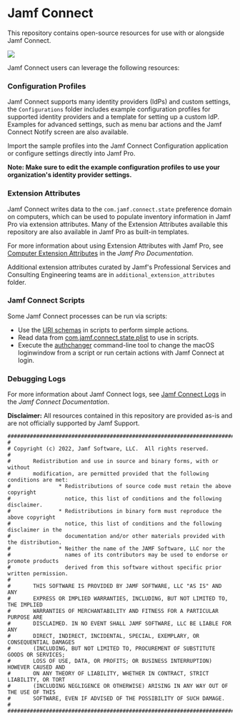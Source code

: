 # Jamf Connect

This repository contains open-source resources for use with or alongside Jamf Connect.

![](https://resources.jamf.com/images/logos/Jamf-Connect-color.png)

Jamf Connect users can leverage the following resources:

### Configuration Profiles

Jamf Connect supports many identity providers (IdPs) and custom settings, the `Configurations` folder includes example configuration profiles for supported identity providers and a template for setting up a custom IdP. Examples for advanced settings, such as menu bar actions and the Jamf Connect Notify screen are also available.

Import the sample profiles into the Jamf Connect Configuration application or configure settings directly into Jamf Pro.

**Note: Make sure to edit the example configuration profiles to use your organization's identity provider settings.**

### Extension Attributes

Jamf Connect writes data to the `com.jamf.connect.state` preference domain on computers, which can be used to populate inventory information in Jamf Pro via extension attributes. Many of the Extension Attributes available this repository are also available in Jamf Pro as built-in templates.

For more information about using Extension Attributes with Jamf Pro, see [Computer Extension Attributes](https://docs.jamf.com/jamf-pro/administrator-guide/Computer_Extension_Attributes.html) in the _Jamf Pro Documentation_.

Additional extension attributes curated by Jamf's Professional Services and Consulting Engineering teams are in `additional_extension_attributes` folder.

### Jamf Connect Scripts

Some Jamf Connect processes can be run via scripts:

- Use the [URI schemas](https://docs.jamf.com/jamf-connect/documentation/Jamf_Connect_URL_Scheme.html) in scripts to perform simple actions.
- Read data from [com.jamf.connect.state.plist](https://docs.jamf.com/jamf-connect/documentation/State_Settings_and_User_Status.html) to use in scripts.
- Execute the [authchanger](https://docs.jamf.com/jamf-connect/documentation/authchanger.html) command-line tool to change the macOS loginwindow from a script or run certain actions with Jamf Connect at login.

### Debugging Logs

For more information about Jamf Connect logs, see [Jamf Connect Logs](https://docs.jamf.com/jamf-connect/documentation/Jamf_Connect_Logs.html) in the _Jamf Connect Documentation_.

**Disclaimer:** All resources contained in this repository are provided as-is and are not officially supported by Jamf Support.

```
####################################################################################################
#
# Copyright (c) 2022, Jamf Software, LLC.  All rights reserved.
#
#       Redistribution and use in source and binary forms, with or without
#       modification, are permitted provided that the following conditions are met:
#               * Redistributions of source code must retain the above copyright
#                 notice, this list of conditions and the following disclaimer.
#               * Redistributions in binary form must reproduce the above copyright
#                 notice, this list of conditions and the following disclaimer in the
#                 documentation and/or other materials provided with the distribution.
#               * Neither the name of the JAMF Software, LLC nor the
#                 names of its contributors may be used to endorse or promote products
#                 derived from this software without specific prior written permission.
#
#       THIS SOFTWARE IS PROVIDED BY JAMF SOFTWARE, LLC "AS IS" AND ANY
#       EXPRESS OR IMPLIED WARRANTIES, INCLUDING, BUT NOT LIMITED TO, THE IMPLIED
#       WARRANTIES OF MERCHANTABILITY AND FITNESS FOR A PARTICULAR PURPOSE ARE
#       DISCLAIMED. IN NO EVENT SHALL JAMF SOFTWARE, LLC BE LIABLE FOR ANY
#       DIRECT, INDIRECT, INCIDENTAL, SPECIAL, EXEMPLARY, OR CONSEQUENTIAL DAMAGES
#       (INCLUDING, BUT NOT LIMITED TO, PROCUREMENT OF SUBSTITUTE GOODS OR SERVICES;
#       LOSS OF USE, DATA, OR PROFITS; OR BUSINESS INTERRUPTION) HOWEVER CAUSED AND
#       ON ANY THEORY OF LIABILITY, WHETHER IN CONTRACT, STRICT LIABILITY, OR TORT
#       (INCLUDING NEGLIGENCE OR OTHERWISE) ARISING IN ANY WAY OUT OF THE USE OF THIS
#       SOFTWARE, EVEN IF ADVISED OF THE POSSIBILITY OF SUCH DAMAGE.
#
####################################################################################################

```